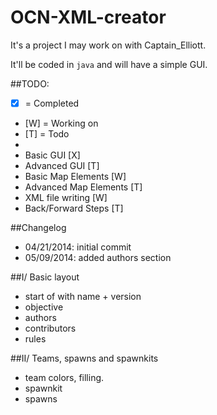 OCN-XML-creator
===============

It's a project I may work on with Captain_Elliott.

It'll be coded in <code>java</code> and will have a simple GUI.

##TODO:
- [X] = Completed
- [W] = Working on
- [T] = Todo
-
- Basic GUI [X]
- Advanced GUI [T]
- Basic Map Elements [W]
- Advanced Map Elements [T]
- XML file writing [W]
- Back/Forward Steps [T]


##Changelog
- 04/21/2014: initial commit
- 05/09/2014: added authors section


##I/ Basic layout
- start of with name + version 
- objective
- authors
- contributors
- rules

##II/ Teams, spawns and spawnkits
- team colors, filling.
- spawnkit
- spawns




